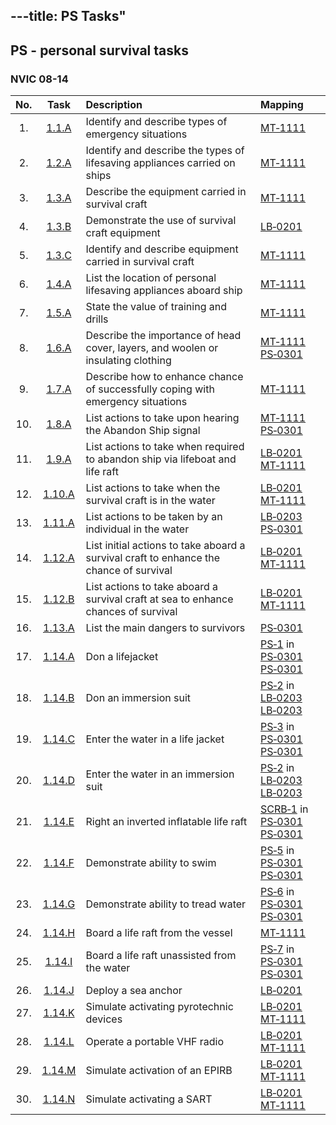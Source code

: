 ---title: PS Tasks"
---



## PS - personal survival tasks

### NVIC 08-14

| No.   | Task | Description | Mapping |
|:-----:|:----:|:------------|:-------|
| 1. | [1.1.A](B0101A) | Identify and describe types of emergency situations | [MT‑1111](MT-1111)|
| 2. | [1.2.A](B0102A) | Identify and describe the types of lifesaving appliances carried on ships | [MT‑1111](MT-1111)|
| 3. | [1.3.A](B0103A) | Describe the equipment carried in survival craft | [MT‑1111](MT-1111)|
| 4. | [1.3.B](B0103B) | Demonstrate the use of survival craft equipment | [LB‑0201](LB-0201)|
| 5. | [1.3.C](B0103C) | Identify and describe equipment carried in survival craft | [MT‑1111](MT-1111)|
| 6. | [1.4.A](B0104A) | List the location of personal lifesaving appliances aboard ship | [MT‑1111](MT-1111)|
| 7. | [1.5.A](B0105A) | State the value of training and drills | [MT‑1111](MT-1111)|
| 8. | [1.6.A](B0106A) | Describe the importance of head cover, layers, and woolen or insulating clothing | [MT‑1111](MT-1111)<br/>[PS‑0301](PS-0301)|
| 9. | [1.7.A](B0107A) | Describe how to enhance chance of successfully coping with emergency situations | [MT‑1111](MT-1111)|
| 10. | [1.8.A](B0108A) | List actions to take upon hearing the Abandon Ship signal | [MT‑1111](MT-1111)<br/>[PS‑0301](PS-0301)|
| 11. | [1.9.A](B0109A) | List actions to take when required to abandon ship via lifeboat and life raft | [LB‑0201](LB-0201)<br/>[MT‑1111](MT-1111)|
| 12. | [1.10.A](B0110A) | List actions to take when the survival craft is in the water | [LB‑0201](LB-0201)<br/>[MT‑1111](MT-1111)|
| 13. | [1.11.A](B0111A) | List actions to be taken by an individual in the water | [LB‑0203](LB-0203)<br/>[PS‑0301](PS-0301)|
| 14. | [1.12.A](B0112A) | List initial actions to take aboard a survival craft to enhance the chance of survival | [LB‑0201](LB-0201)<br/>[MT‑1111](MT-1111)|
| 15. | [1.12.B](B0112B) | List actions to take aboard a survival craft at sea to enhance chances of survival | [LB‑0201](LB-0201)<br/>[MT‑1111](MT-1111)|
| 16. | [1.13.A](B0113A) | List the main dangers to survivors | [PS‑0301](PS-0301)|
| 17. | [1.14.A](B0114A) | Don a lifejacket | [PS‑1](PS-1) in [PS‑0301](PS-0301)<br/>[PS‑0301](PS-0301)|
| 18. | [1.14.B](B0114B) | Don an immersion suit | [PS‑2](PS-2) in [LB‑0203](LB-0203)<br/>[LB‑0203](LB-0203)|
| 19. | [1.14.C](B0114C) | Enter the water in a life jacket | [PS‑3](PS-3) in [PS‑0301](PS-0301)<br/>[PS‑0301](PS-0301)|
| 20. | [1.14.D](B0114D) | Enter the water in an immersion suit | [PS‑2](PS-2) in [LB‑0203](LB-0203)<br/>[LB‑0203](LB-0203)|
| 21. | [1.14.E](B0114E) | Right an inverted inflatable life raft | [SCRB‑1](SCRB-1) in [PS‑0301](PS-0301)<br/>[PS‑0301](PS-0301)|
| 22. | [1.14.F](B0114F) | Demonstrate ability to swim | [PS‑5](PS-5) in [PS‑0301](PS-0301)<br/>[PS‑0301](PS-0301)|
| 23. | [1.14.G](B0114G) | Demonstrate ability to tread water | [PS‑6](PS-6) in [PS‑0301](PS-0301)<br/>[PS‑0301](PS-0301)|
| 24. | [1.14.H](B0114H) | Board a life raft from the vessel | [MT‑1111](MT-1111)|
| 25. | [1.14.I](B0114I) | Board a life raft unassisted from the water | [PS‑7](PS-7) in [PS‑0301](PS-0301)<br/>[PS‑0301](PS-0301)|
| 26. | [1.14.J](B0114J) | Deploy a sea anchor | [LB‑0201](LB-0201)|
| 27. | [1.14.K](B0114K) | Simulate activating pyrotechnic devices | [LB‑0201](LB-0201)<br/>[MT‑1111](MT-1111)|
| 28. | [1.14.L](B0114L) | Operate a portable VHF radio | [LB‑0201](LB-0201)<br/>[MT‑1111](MT-1111)|
| 29. | [1.14.M](B0114M) | Simulate activation of an EPIRB | [LB‑0201](LB-0201)<br/>[MT‑1111](MT-1111)|
| 30. | [1.14.N](B0114N) | Simulate activating a SART | [LB‑0201](LB-0201)<br/>[MT‑1111](MT-1111)|
